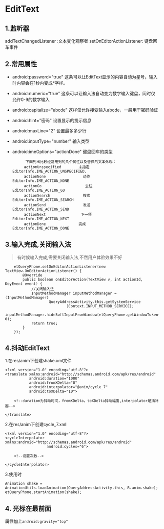 # EditText

## 1.监听器

addTextChangedListener  :文本变化观察者
setOnEditorActionListener: 键盘回车事件

## 2.常用属性

- android:password="true"  这条可以让EditText显示的内容自动为星号，输入时内容会在1秒内变成*字样。
- android:numeric="true" 这条可以让输入法自动变为数字输入键盘，同时仅允许0-9的数字输入
- android:capitalize="abcde" 这样仅允许接受输入abcde，一般用于密码验证
- android:hint="密码"  设置显示的提示信息
- android:maxLine="2"  设置最多多少行
- android:inputType="number"  输入类型
- android:imeOptions="actionDone"  键盘回车的类型

			下面列出比较经常用到的几个属性以及替换的文本外观：
		　　actionUnspecified        未指定         EditorInfo.IME_ACTION_UNSPECIFIED.  
		　　actionNone                 动作            EditorInfo.IME_ACTION_NONE 
		　　actionGo                    去往            EditorInfo.IME_ACTION_GO
		　　actionSearch               搜索            EditorInfo.IME_ACTION_SEARCH    
		　　actionSend                 发送            EditorInfo.IME_ACTION_SEND   
		　　actionNext                下一项           EditorInfo.IME_ACTION_NEXT   
		　　actionDone               完成              EditorInfo.IME_ACTION_DONE 

## 3.输入完成,关闭输入法

> 有时候输入完成,需要关闭输入法,不然用户体验效果不好

		etQueryPhone.setOnEditorActionListener(new TextView.OnEditorActionListener() {
            @Override
            public boolean onEditorAction(TextView v, int actionId, KeyEvent event) {
                //关闭输入法
                InputMethodManager inputMethodManager = (InputMethodManager)
                        QueryAddressActivity.this.getSystemService
                                (Context.INPUT_METHOD_SERVICE);
                inputMethodManager.hideSoftInputFromWindow(etQueryPhone.getWindowToken(), 0);
                return true;
            }
        });

## 4.抖动EditText

1.在res/anim下创建shake.xml文件

	<?xml version="1.0" encoding="utf-8"?>
	<translate xmlns:android="http://schemas.android.com/apk/res/android"
	           android:duration="1000"
	           android:fromXDelta="0"
	           android:interpolator="@anim/cycle_7"
	           android:toXDelta="10">
	
	    <!--duration为抖动时间，fromXDelta，toXDelta抖动幅度,interpolator是插补器-->
	
	</translate>
2.在res/anim下创建cycle_7.xml

	<?xml version="1.0" encoding="utf-8"?>
	<cycleInterpolator xmlns:android="http://schemas.android.com/apk/res/android"
	                   android:cycles="6">
	
	    <!--设置次数-->
	
	</cycleInterpolator>
3.使用时

	Animation shake = AnimationUtils.loadAnimation(QueryAddressActivity.this, R.anim.shake);
    etQueryPhone.startAnimation(shake);

## 4. 光标在最前面

属性加上`android:gravity="top"`
